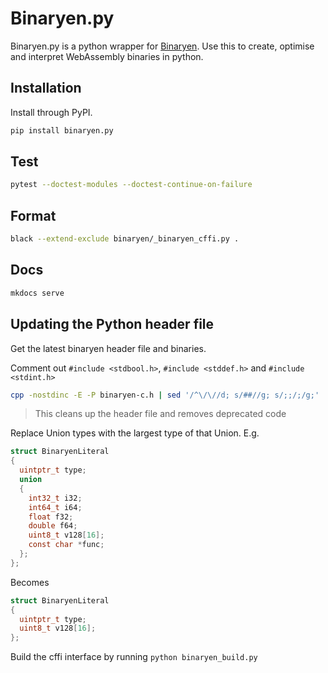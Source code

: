 # Binaryen.py

Binaryen.py is a python wrapper for [Binaryen](https://github.com/WebAssembly/binaryen). Use this to create, optimise and interpret WebAssembly binaries in python.

## Installation

Install through PyPI.

```bash
pip install binaryen.py
```

## Test

```bash
pytest --doctest-modules --doctest-continue-on-failure
```

## Format

```bash
black --extend-exclude binaryen/_binaryen_cffi.py .
```

## Docs

```bash
mkdocs serve
```

## Updating the Python header file

Get the latest binaryen header file and binaries.

Comment out `#include <stdbool.h>`, `#include <stddef.h>` and `#include <stdint.h>`

```bash
cpp -nostdinc -E -P binaryen-c.h | sed '/^\/\//d; s/##//g; s/;;/;/g;' | tr '\n' ' ' | sed '1s/^[[:space:]]*//; s/  */ /g;s/; /;\n/g;' | sed '/^__attribute__((deprecated))/d' | clang-format -style "{ColumnLimit: 0}" > binaryen-py.h
```

> This cleans up the header file and removes deprecated code

Replace Union types with the largest type of that Union. E.g.

```c
struct BinaryenLiteral
{
  uintptr_t type;
  union
  {
    int32_t i32;
    int64_t i64;
    float f32;
    double f64;
    uint8_t v128[16];
    const char *func;
  };
};
```

Becomes

```c
struct BinaryenLiteral
{
  uintptr_t type;
  uint8_t v128[16];
};
```

Build the cffi interface by running `python binaryen_build.py`
